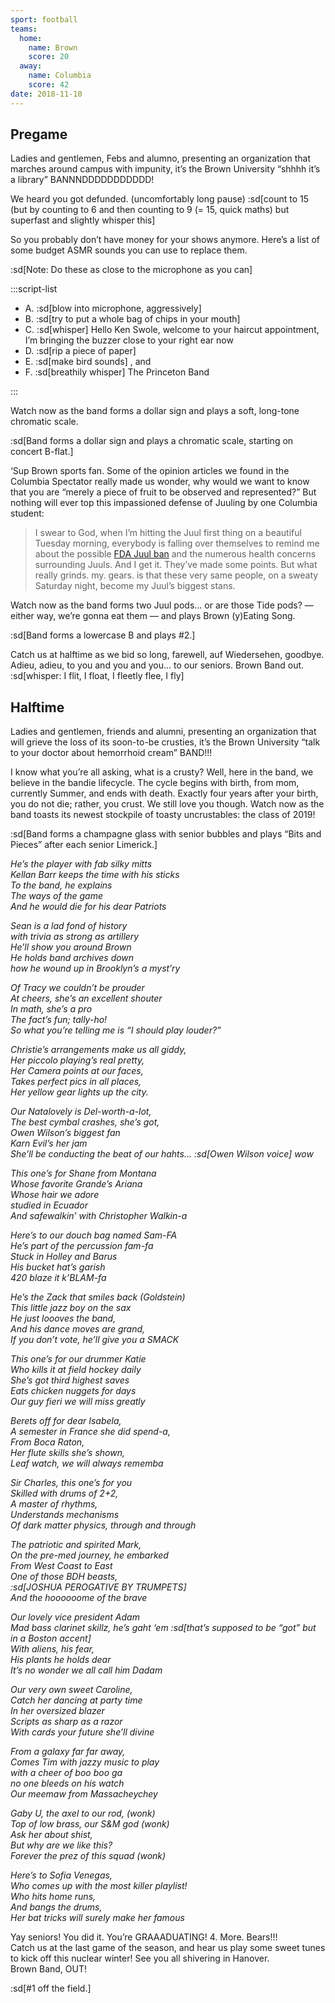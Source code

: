 ```yaml
---
sport: football
teams:
  home:
    name: Brown
    score: 20
  away:
    name: Columbia
    score: 42
date: 2018-11-10
---
```


## Pregame

Ladies and gentlemen, Febs and alumno, presenting an organization that marches around campus with impunity, it’s the Brown University “shhhh it’s a library” BANNNDDDDDDDDDDD!

We heard you got defunded. (uncomfortably long pause) :sd[count to 15 (but by counting to 6 and then counting to 9 (= 15, quick maths) but superfast and slightly whisper this]

So you probably don’t have money for your shows anymore. Here’s a list of some budget ASMR sounds you can use to replace them.

:sd[Note: Do these as close to the microphone as you can]

:::script-list

- A. :sd[blow into microphone, aggressively]
- B. :sd[try to put a whole bag of chips in your mouth]
- C. :sd[whisper] Hello Ken Swole, welcome to your haircut appointment, I’m bringing the buzzer close to your right ear now
- D. :sd[rip a piece of paper]
- E. :sd[make bird sounds] , and
- F. :sd[breathily whisper] The Princeton Band

:::

Watch now as the band forms a dollar sign and plays a soft, long-tone chromatic scale.

:sd[Band forms a dollar sign and plays a chromatic scale, starting on concert B-flat.]

‘Sup Brown sports fan. Some of the opinion articles we found in the Columbia Spectator really made us wonder, why would we want to know that you are “merely a piece of fruit to be observed and represented?” But nothing will ever top this impassioned defense of Juuling by one Columbia student:

> I swear to God, when I’m hitting the Juul first thing on a beautiful Tuesday morning, everybody is falling over themselves to remind me about the possible [FDA Juul ban](https://www.vox.com/2018/9/12/17850598/fda-juul-vaping) and the numerous health concerns surrounding Juuls. And I get it. They’ve made some points. But what really grinds. my. gears. is that these very same people, on a sweaty Saturday night, become my Juul’s biggest stans.

Watch now as the band forms two Juul pods... or are those Tide pods? — either way, we’re gonna eat them — and plays Brown (y)Eating Song.

:sd[Band forms a lowercase B and plays #2.]

Catch us at halftime as we bid so long, farewell, auf Wiedersehen, goodbye. Adieu, adieu, to you and you and you... to our seniors. Brown Band out. :sd[whisper: I flit, I float, I fleetly flee, I fly]

## Halftime

Ladies and gentlemen, friends and alumni, presenting an organization that will grieve the loss of its soon-to-be crusties, it’s the Brown University “talk to your doctor about hemorrhoid cream” BAND!!!

I know what you’re all asking, what is a crusty? Well, here in the band, we believe in the bandie lifecycle. The cycle begins with birth, from mom, currently Summer, and ends with death. Exactly four years after your birth, you do not die; rather, you crust. We still love you though. Watch now as the band toasts its newest stockpile of toasty uncrustables: the class of 2019!

:sd[Band forms a champagne glass with senior bubbles and plays “Bits and Pieces” after each senior Limerick.]

_He’s the player with fab silky mitts\
Kellan Barr keeps the time with his sticks\
To the band, he explains\
The ways of the game\
And he would die for his dear Patriots_

_Sean is a lad fond of history\
with trivia as strong as artillery\
He’ll show you around Brown\
He holds band archives down\
how he wound up in Brooklyn’s a myst’ry_

_Of Tracy we couldn’t be prouder\
At cheers, she’s an excellent shouter\
In math, she’s a pro\
The fact’s fun; tally-ho!\
So what you’re telling me is “I should play louder?”_

_Christie’s arrangements make us all giddy,\
Her piccolo playing’s real pretty,\
Her Camera points at our faces,\
Takes perfect pics in all places,\
Her yellow gear lights up the city._

_Our Natalovely is Del-worth-a-lot,\
The best cymbal crashes, she’s got,\
Owen Wilson’s biggest fan\
Karn Evil’s her jam\
She’ll be conducting the beat of our hahts... :sd[Owen Wilson voice] wow_

_This one’s for Shane from Montana\
Whose favorite Grande’s Ariana\
Whose hair we adore\
studied in Ecuador\
And safewalkin’ with Christopher Walkin-a_

_Here’s to our douch bag named Sam-FA\
He’s part of the percussion fam-fa\
Stuck in Holley and Barus\
His bucket hat’s garish\
420 blaze it k’BLAM-fa_

_He’s the Zack that smiles back (Goldstein)\
This little jazz boy on the sax\
He just loooves the band,\
And his dance moves are grand,\
If you don’t vote, he’ll give you a SMACK_

_This one’s for our drummer Katie\
Who kills it at field hockey daily\
She’s got third highest saves\
Eats chicken nuggets for days\
Our guy fieri we will miss greatly_

_Berets off for dear Isabela,\
A semester in France she did spend-a,\
From Boca Raton,\
Her flute skills she’s shown,\
Leaf watch, we will always rememba_

_Sir Charles, this one’s for you\
Skilled with drums of 2+2,\
A master of rhythms,\
Understands mechanisms\
Of dark matter physics, through and through_

_The patriotic and spirited Mark,\
On the pre-med journey, he embarked\
From West Coast to East\
One of those BDH beasts,\
:sd[JOSHUA PEROGATIVE BY TRUMPETS]\
And the hoooooome of the brave_

_Our lovely vice president Adam\
Mad bass clarinet skillz, he’s gaht ‘em :sd[that’s supposed to be “got” but in a Boston accent]\
With aliens, his fear,\
His plants he holds dear\
It’s no wonder we all call him Dadam_

_Our very own sweet Caroline,\
Catch her dancing at party time\
In her oversized blazer\
Scripts as sharp as a razor\
With cards your future she’ll divine_

_From a galaxy far far away,\
Comes Tim with jazzy music to play\
with a cheer of boo boo ga\
no one bleeds on his watch\
Our meemaw from Massacheychey_

_Gaby U, the axel to our rod, (wonk)\
Top of low brass, our S&M god (wonk)\
Ask her about shist,\
But why are we like this?\
Forever the prez of this squad (wonk)_

_Here’s to Sofia Venegas,\
Who comes up with the most killer playlist!\
Who hits home runs,\
And bangs the drums,\
Her bat tricks will surely make her famous_

Yay seniors! You did it. You’re GRAAADUATING! 4. More. Bears!!!\
Catch us at the last game of the season, and hear us play some sweet tunes to kick off this nuclear winter! See you all shivering in Hanover.\
Brown Band, OUT!

:sd[#1 off the field.]
